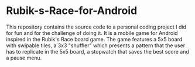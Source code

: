 # Rubik-s-Race-for-Android

This repository contains the source code to a personal coding project I did for fun and for the challenge of doing it. It is a mobile game for Android inspired in the Rubik's Race board game.
The game features a 5x5 board with swipable tiles, a 3x3 "shuffler" which presents a pattern that the user has to replicate in the 5x5 board, a stopwatch that saves the best score and a pause menu.
